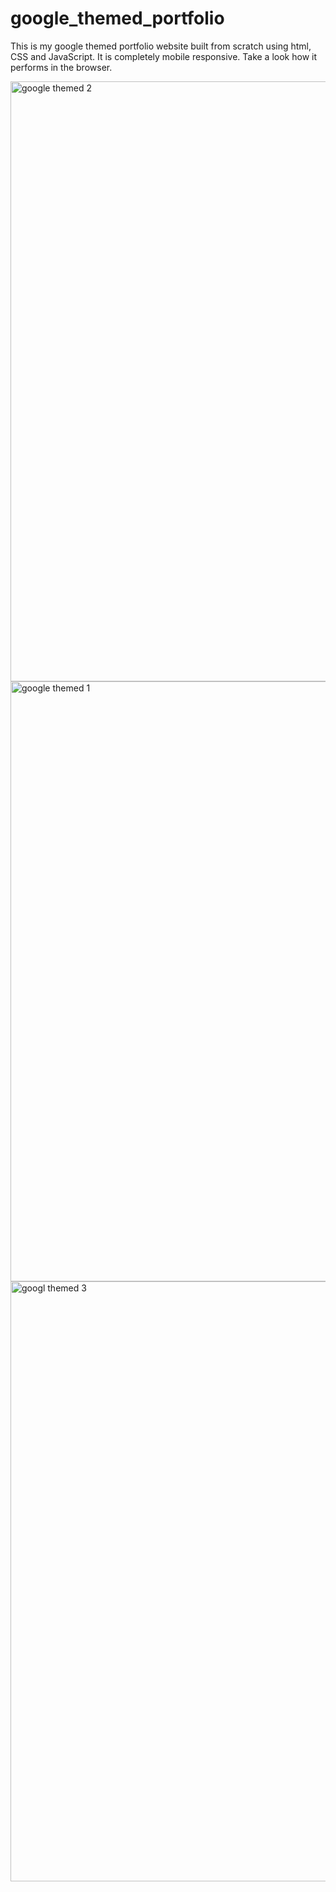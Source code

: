 # google_themed_portfolio

This is my google themed portfolio website built from scratch using html, CSS and JavaScript. It is completely mobile responsive.
Take a look how it performs in the browser.

<img width="960" alt="google themed 2" src="https://user-images.githubusercontent.com/100835323/198843671-d75d6550-822c-4e7b-8e27-b37fcd076464.png">
<img width="960" alt="google themed 1" src="https://user-images.githubusercontent.com/100835323/198843676-7cf17d0b-b9aa-43b9-b889-ebd22167cd8a.png">
<img width="960" alt="googl themed 3" src="https://user-images.githubusercontent.com/100835323/198843678-3c56ae64-0f66-42ba-9302-425a955f8fe7.png">
